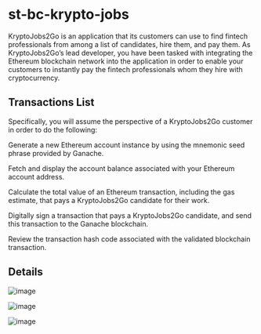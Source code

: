 # st-bc-krypto-jobs

KryptoJobs2Go is an application that its customers can use to find fintech professionals from among a list of candidates, hire them, and pay them. As KryptoJobs2Go’s lead developer, you have been tasked with integrating the Ethereum blockchain network into the application in order to enable your customers to instantly pay the fintech professionals whom they hire with cryptocurrency.

## Transactions List

Specifically, you will assume the perspective of a KryptoJobs2Go customer in order to do the following:


Generate a new Ethereum account instance by using the mnemonic seed phrase provided by Ganache.


Fetch and display the account balance associated with your Ethereum account address.


Calculate the total value of an Ethereum transaction, including the gas estimate, that pays a KryptoJobs2Go candidate for their work.


Digitally sign a transaction that pays a KryptoJobs2Go candidate, and send this transaction to the Ganache blockchain.


Review the transaction hash code associated with the validated blockchain transaction.

## Details

![image](https://github.com/ssjaweid/st-bc-krypto-jobs/assets/132857427/e9639569-0b14-47aa-b5fa-073de8161b3a)

![image](https://github.com/ssjaweid/st-bc-krypto-jobs/assets/132857427/72753a50-4310-41e0-99dc-a7463ab6b85a)

![image](https://github.com/ssjaweid/st-bc-krypto-jobs/assets/132857427/2ffd619b-6a17-4f7a-bb7d-f276cc7185a4)


